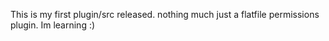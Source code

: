 This is my first plugin/src released. nothing much just a flatfile permissions plugin. Im learning :)